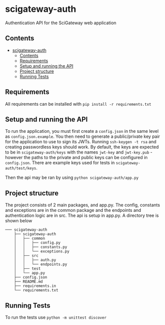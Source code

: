 # scigateway-auth

Authentication API for the SciGateway web application

## Contents

- [scigateway-auth](#scigateway-auth)
  - [Contents](#contents)
  - [Requirements](#requirements)
  - [Setup and running the API](#setup-and-running-the-api)
  - [Project structure](#project-structure)
  - [Running Tests](#running-tests)

## Requirements

All requirements can be installed with `pip install -r requirements.txt`

## Setup and running the API

To run the application, you must first create a `config.json` in the same level as `config.json.example`. You then need to generate a public/private key pair for the application to use to sign its JWTs. Running `ssh-keygen -t rsa` and creating passwordless keys should work. By default, the keys are expected to be in `scigateway-auth/keys` with the names `jwt-key` and `jwt-key.pub` - however the paths to the private and public keys can be configured in `config.json`. There are example keys used for tests in `scigateway-auth/test/keys`.

Then the api may be ran by using `python scigateway-auth/app.py`

## Project structure

The project consists of 2 main packages, and app.py. The config, constants and exceptions are in the common
package and the endpoints and authentication logic are in src. The api is setup in app.py. A directory tree
is shown below

```
─── scigateway-auth
    ├── scigateway-auth
    │   ├── common
    │   │   ├── config.py
    │   │   ├── constants.py
    │   │   └── exceptions.py
    │   ├── src
    │   │   ├── auth.py
    │   │   └── endpoints.py
    │   ├── test
    │   └── app.py
    ├── config.json
    ├── README.md
    ├── requirements.in
    └── requirements.txt
```

## Running Tests

To run the tests use `python -m unittest discover`
